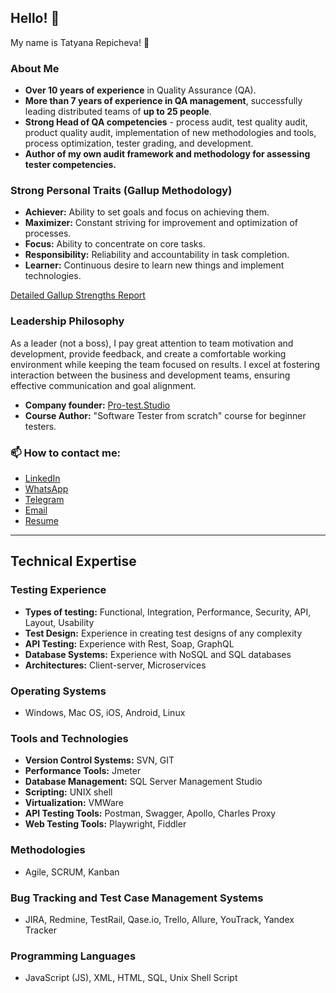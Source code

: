 ## Hello! 👋 
My name is Tatyana Repicheva! 👋

### About Me

- **Over 10 years of experience** in Quality Assurance (QA).
- **More than 7 years of experience in QA management**, successfully leading distributed teams of **up to 25 people**.
- **Strong Head of QA competencies** - process audit, test quality audit, product quality audit, implementation of new methodologies and tools, process optimization, tester grading, and development.
- **Author of my own audit framework and methodology for assessing tester competencies.**

### Strong Personal Traits (Gallup Methodology)
- **Achiever:** Ability to set goals and focus on achieving them.
- **Maximizer:** Constant striving for improvement and optimization of processes.
- **Focus:** Ability to concentrate on core tasks.
- **Responsibility:** Reliability and accountability in task completion.
- **Learner:** Continuous desire to learn new things and implement technologies.

[Detailed Gallup Strengths Report](https://github.com/TatyanaRepicheva/TatyanaRepicheva/blob/b0bb634820b8dfd370d3672702ef9dedfd30d472/Detailed%20Gallup%20Strengths%20Report.pdf)

### Leadership Philosophy
As a leader (not a boss), I pay great attention to team motivation and development, provide feedback, and create a comfortable working environment while keeping the team focused on results. I excel at fostering interaction between the business and development teams, ensuring effective communication and goal alignment.

- **Company founder:** [Pro-test.Studio](https://pro-test.studio/)
- **Course Author:** "Software Tester from scratch" course for beginner testers.

### 📫 How to contact me:
- [LinkedIn](https://www.linkedin.com/in/tatyanarepicheva/)
- [WhatsApp](https://api.whatsapp.com/send/?phone=971585902540)
- [Telegram](https://t.me/QArepkaUAE)
- [Email](mailto:tteresh1013@gmail.com)
- [Resume](https://github.com/TatyanaRepicheva/My-CV/blob/main/RESUME.md)

---

## Technical Expertise

### Testing Experience
- **Types of testing:** Functional, Integration, Performance, Security, API, Layout, Usability
- **Test Design:** Experience in creating test designs of any complexity
- **API Testing:** Experience with Rest, Soap, GraphQL
- **Database Systems:** Experience with NoSQL and SQL databases
- **Architectures:** Client-server, Microservices

### Operating Systems
- Windows, Mac OS, iOS, Android, Linux

### Tools and Technologies
- **Version Control Systems:** SVN, GIT
- **Performance Tools:** Jmeter
- **Database Management:** SQL Server Management Studio
- **Scripting:** UNIX shell
- **Virtualization:** VMWare
- **API Testing Tools:** Postman, Swagger, Apollo, Charles Proxy
- **Web Testing Tools:** Playwright, Fiddler

### Methodologies
- Agile, SCRUM, Kanban

### Bug Tracking and Test Case Management Systems
- JIRA, Redmine, TestRail, Qase.io, Trello, Allure, YouTrack, Yandex Tracker

### Programming Languages
- JavaScript (JS), XML, HTML, SQL, Unix Shell Script
